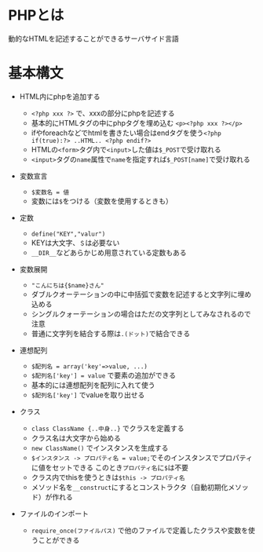 # PHPとは

動的なHTMLを記述することができるサーバサイド言語

# 基本構文

- HTML内にphpを追加する

  - `<?php xxx ?>` で、xxxの部分にphpを記述する
  - 基本的にHTMLタグの中にphpタグを埋め込む `<p><?php xxx ?></p>`
  - ifやforeachなどでhtmlを書きたい場合はendタグを使う`<?php if(true):?> ..HTML.. <?php endif?>`
  - HTMLの`<form>`タグ内で`<input>`した値は`$_POST`で受け取れる
  - `<input>`タグの`name`属性で`name`を指定すれば`$_POST[name]`で受け取れる

- 変数宣言

  - `$変数名 = 値`
  - 変数には`$`をつける（変数を使用するときも）
  
- 定数

  - `define("KEY","valur")`
  - KEYは大文字、`＄`は必要ない
  - `__DIR__`などあらかじめ用意されている定数もある
  
- 変数展開

  - `"こんにちは{$name}さん"`
  - ダブルクオーテーションの中に中括弧で変数を記述すると文字列に埋め込める
  - シングルクォーテーションの場合はただの文字列としてみなされるので注意
  - 普通に文字列を結合する際は`.(ドット)`で結合できる
  
- 連想配列

  - `$配列名 = array('key'=>value, ...)`
  - `$配列名['key'] = value` で要素の追加ができる
  - 基本的には連想配列を配列に入れて使う
  - `$配列名['key']` でvalueを取り出せる
  
- クラス

  - `class ClassName {..中身..}` でクラスを定義する
  - クラス名は大文字から始める
  - `new ClassName()` でインスタンスを生成する
  - `$インスタンス -> プロパティ名 = value;`でそのインスタンスでプロパティに値をセットできる
    このとき`プロパティ名`に`$`は不要
  - クラス内でthisを使うときは`$this -> プロパティ名`
  - メソッド名を`__construct`にするとコンストラクタ（自動初期化メソッド）が作れる
  
- ファイルのインポート

  - `require_once(ファイルパス)` で他のファイルで定義したクラスや変数を使うことができる
  
